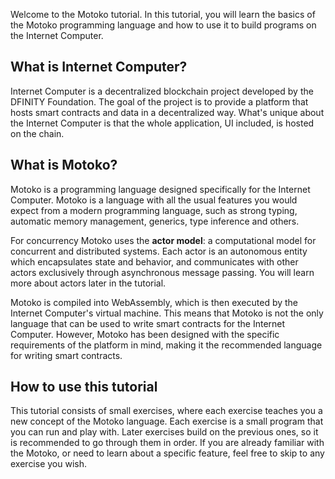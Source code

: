 Welcome to the Motoko tutorial. In this tutorial, you will learn the basics of the Motoko programming language and how to use it to build programs on the Internet Computer.

## What is Internet Computer?

Internet Computer is a decentralized blockchain project developed by the DFINITY Foundation. The goal of the project is to provide a platform that hosts smart contracts and data in a decentralized way. What's unique about the Internet Computer is that the whole application, UI included, is hosted on the chain.

## What is Motoko?

Motoko is a programming language designed specifically for the Internet Computer. Motoko is a language with all the usual features you would expect from a modern programming language, such as strong typing, automatic memory management, generics, type inference and others.

For concurrency Motoko uses the **actor model**: a computational model for concurrent and distributed systems. Each actor is an autonomous entity which encapsulates state and behavior, and communicates with other actors exclusively through asynchronous message passing. You will learn more about actors later in the tutorial.

Motoko is compiled into WebAssembly, which is then executed by the Internet Computer's virtual machine. This means that Motoko is not the only language that can be used to write smart contracts for the Internet Computer. However, Motoko has been designed with the specific requirements of the platform in mind, making it the recommended language for writing smart contracts.

## How to use this tutorial

This tutorial consists of small exercises, where each exercise teaches you a new concept of the Motoko language. Each exercise is a small program that you can run and play with. Later exercises build on the previous ones, so it is recommended to go through them in order. If you are already familiar with the Motoko, or need to learn about a specific feature, feel free to skip to any exercise you wish.
